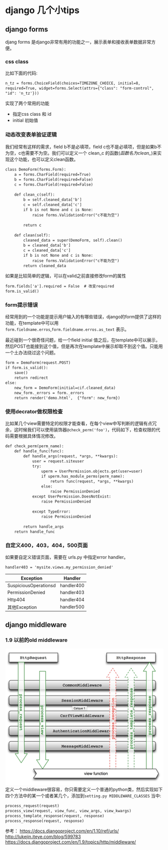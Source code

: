 # django 几个小tips
## django forms
djang forms 是django非常有用的功能之一，展示表单和接收表单数据非常方便。

### css class
比如下面的代码:

```
n_tz = forms.ChoiceField(choices=TIMEZONE_CHOICE, initial=8, required=True, widget=forms.Select(attrs={"class": "form-control", "id": 'n_tz'}))
```

实现了两个常用的功能
- 指定css class 和 id
- initial 初始值

### 动态改变表单验证逻辑
我们经常有这样的需求，field b不是必填项，field c也不是必填项，但是如果b不为空，c也需要不为空。我们可以定义一个 clean_c 的函数(*函数名为clean_<fieldname>*)来实现这个功能，也可以定义clean函数。
```
class DemoForm(forms.Form):
    a = forms.CharField(required=True)
    b = forms.CharField(required=False)
    c = forms.CharField(required=False)
    
    def clean_c(self):
        b = self.cleaned_data['b']
        c = self.cleaned_data['c']
        if b is not None and c is None:
            raise forms.ValidationError("c不能为空")
        
        return c
        
    def clean(self):
        cleaned_data = super(DemoForm, self).clean()
        b = cleaned_data['b']
        c = cleaned_data['c']
        if b is not None and c is None:
            raise forms.ValidationError("c不能为空")
        return cleaned_data
```

如果是比较简单的逻辑，可以在valid之前直接修改form的属性
```
form.fields['a'].required = False  # 改变required
form.is_valid()
```
### form提示错误
经常用到的一个功能是提示用户输入的有哪些错误，django的form提供了这样的功能，在template中可以用`form.fieldname.erros`,`form.fieldname.erros.as_text`
表示。

最近碰到一个很奇怪问题，给一个field initial 值之后，在template中可以展示，然后POST也能接到这个值，但是再次在template中展示却取不到这个值。只能用一个土办法绕过这个问题。

```
form = DemoForm(request.POST)
if form.is_valid():
    save()
    return redirect
else:
    new_form = DemoForm(initial=cif.cleaned_data)
    new_form._errors = form._errors
    return render('demo.html',  {"form": new_form})
```

### 使用decrator做权限检查

比如某几个view需要特定的权限才能查看，在每个view中写判断的逻辑有点冗余，这时候我们可以使用装饰器`@check_perm('foo')`，代码如下，检查权限的代码需要根据具体情况修改。

```
def check_perm(perm_name):
    def handle_func(func):
        def handle_args(request, *args, **kwargs):
            user = request.siteuser
            try:
                uperm = UserPermission.objects.get(user=user)
                if uperm.has_module_perms(perm_name):
                    return func(request, *args, **kwargs)
                else:
                    raise PermissionDenied
            except UserPermission.DoesNotExist:
                raise PermissionDenied

            except TypeError:
                raise PermissionDenied

        return handle_args
    return handle_func
```

### 自定义400，403，404，500页面

如果要自定义错误页面，需要在 urls.py 中指定error handler。

```
handler403 = 'mysite.views.my_permission_denied'
```

Exception | Handler
---|---
SuspiciousOperationsd | handler400
PermissionDenied | handler403
Http404 | handler404
其他Exception | handler500


## django middleware

### 1.9 以前的old middleware 

![](./_image/2016-09-19-15-50-25.jpg)
定义一个middleware很容易，你只需要定义一个普通的python类，然后实现如下四个方法中的某一个或者某几个，添加到`setting.py MIDDLEWARE_CLASSES` 当中:
```
process_request(request)
process_view(request, view_func, view_args, view_kwargs)
process_template_response(request, response)
process_response(request, response)
```



参考：
https://docs.djangoproject.com/en/1.10/ref/urls/
http://lukejin.iteye.com/blog/599783
https://docs.djangoproject.com/en/1.9/topics/http/middleware/

